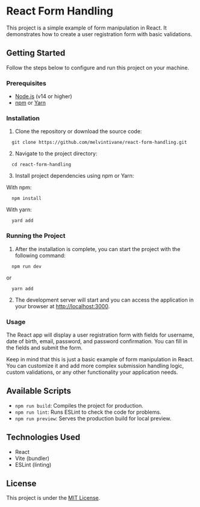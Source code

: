 # React Form Handling

This project is a simple example of form manipulation in React. It demonstrates how to create a user registration form with basic validations.

## Getting Started

Follow the steps below to configure and run this project on your machine.

### Prerequisites

- [Node.js](https://nodejs.org/) (v14 or higher)
- [npm](https://www.npmjs.com/) or [Yarn](https://yarnpkg.com/)

### Installation

1. Clone the repository or download the source code:
```shell
  git clone https://github.com/melvintivane/react-form-handling.git
```

2. Navigate to the project directory:
```shell
  cd react-form-handling
```

3. Install project dependencies using npm or Yarn:

With npm:
```shell
  npm install
```

With yarn:
```shell
  yard add
```

### Running the Project

1. After the installation is complete, you can start the project with the following command:
```shell
  npm run dev
```
or

```shell
  yarn add
```

2. The development server will start and you can access the application in your browser at [http://localhost:3000](http://localhost:3000).

### Usage

The React app will display a user registration form with fields for username, date of birth, email, password, and password confirmation. You can fill in the fields and submit the form.

Keep in mind that this is just a basic example of form manipulation in React. You can customize it and add more complex submission handling logic, custom validations, or any other functionality your application needs.

## Available Scripts

- `npm run build`: Compiles the project for production.
- `npm run lint`: Runs ESLint to check the code for problems.
- `npm run preview`: Serves the production build for local preview.

## Technologies Used

- React
- Vite (bundler)
- ESLint (linting)

## License

This project is under the [MIT License](LICENSE).

